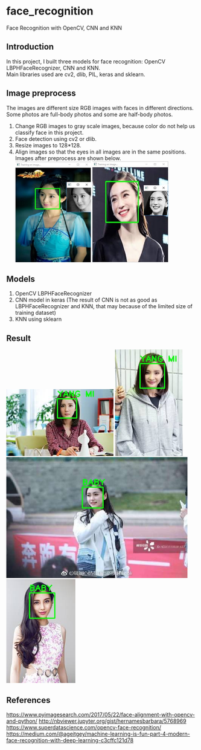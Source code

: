 # face_recognition
Face Recognition with OpenCV, CNN and KNN

## Introduction
In this project, I built three models for face recognition: OpenCV LBPHFaceRecognizer, CNN and KNN.<br />
Main libraries used are cv2, dlib, PIL, keras and sklearn.

## Image preprocess
The images are different size RGB images with faces in different directions. Some photos are full-body photos and some are half-body photos.<br />
1. Change RGB images to gray scale images, because color do not help us classify face in this project.
2. Face detection using cv2 or dlib.
3. Resize images to 128*128.
4. Align images so that the eyes in all images are in the same positions.<br />
Images after preprocess are shown below.<br />
![Exmaple result](/result/preprocess_1.jpg)
![Exmaple result](/result/preprocess_2.jpg)

## Models
1. OpenCV LBPHFaceRecognizer
2. CNN model in keras (The result of CNN is not as good as LBPHFaceRecognizer and KNN, that may because of the limited size of training dataset)
3. KNN using sklearn

## Result
![Exmaple result](/result/KNN/2.jpg)
![Exmaple result](/result/KNN/3.jpg)
![Exmaple result](/result/KNN/5.jpg)
![Exmaple result](/result/KNN/6.jpg)

## References
https://www.pyimagesearch.com/2017/05/22/face-alignment-with-opencv-and-python/
http://nbviewer.jupyter.org/gist/hernamesbarbara/5768969
https://www.superdatascience.com/opencv-face-recognition/
https://medium.com/@ageitgey/machine-learning-is-fun-part-4-modern-face-recognition-with-deep-learning-c3cffc121d78
